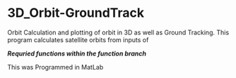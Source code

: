 # 3D_Orbit-GroundTrack
Orbit Calculation and plotting of orbit in 3D as well as Ground Tracking. This program calculates satellite orbits from inputs of 

***Requried functions within the function branch***

This was Programmed in MatLab
